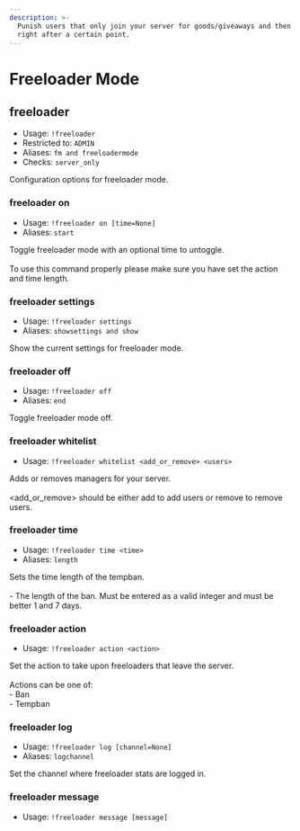 ```yaml
---
description: >-
  Punish users that only join your server for goods/giveaways and then leave
  right after a certain point.
---
```


# Freeloader Mode

## freeloader

* Usage: `!freeloader`
* Restricted to: `ADMIN`
* Aliases: `fm and freeloadermode`
* Checks: `server_only`

Configuration options for freeloader mode.

### freeloader on

* Usage: `!freeloader on [time=None]`
* Aliases: `start`

Toggle freeloader mode with an optional time to untoggle.\
\
To use this command properly please make sure you have set the action and time length.

### freeloader settings

* Usage: `!freeloader settings`
* Aliases: `showsettings and show`

Show the current settings for freeloader mode.

### freeloader off

* Usage: `!freeloader off`
* Aliases: `end`

Toggle freeloader mode off.

### freeloader whitelist

* Usage: `!freeloader whitelist <add_or_remove> <users>`

Adds or removes managers for your server.\
\
\<add\_or\_remove> should be either add to add users or remove to remove users.

### freeloader time

* Usage: `!freeloader time <time>`
* Aliases: `length`

Sets the time length of the tempban.\
\
\- The length of the ban. Must be entered as a valid integer and must be better 1 and 7 days.

### freeloader action

* Usage: `!freeloader action <action>`

Set the action to take upon freeloaders that leave the server.\
\
Actions can be one of:\
\- Ban\
\- Tempban

### freeloader log

* Usage: `!freeloader log [channel=None]`
* Aliases: `logchannel`

Set the channel where freeloader stats are logged in.

### freeloader message

* Usage: `!freeloader message [message]`
